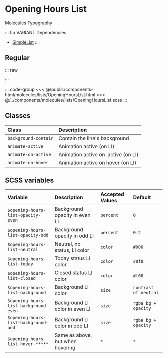 # Opening Hours List
<Badge type="tip">Molecules</Badge> <Badge type="info">Typography</Badge>

::: tip VARIANT Dependencies
- [SimpleList](/molecules/lists/SimpleList)
:::

## Regular

::: raw
<div class="dev-section without-restrictions">
    <!--@include: ../../public/components-html/molecules/lists/OpeningHoursList.html -->
</div>
:::

::: code-group
<<< @/public/components-html/molecules/lists/OpeningHoursList.html 
<<< @/../components/molecules/lists/OpeningHoursList.scss
:::

## Classes

| Class                     | Description                         |
|:--------------------------|:------------------------------------|
| `background-contain`      | Contain the line's background       |
| `animate-active`          | Animation active (on LI)            |
| `animate-on-active`       | Animation active on .active (on LI) |
| `animate-on-hover`        | Animation active on hover (on LI)   |


## SCSS variables

| Variable                              | Description                      | Accepted Values | Default               |
|:--------------------------------------|:---------------------------------|:----------------|:----------------------|
| `$opening-hours-list-opacity-even`    | Background opacity in even LI    | `percent`       | `0`                   |
| `$opening-hours-list-opacity-odd`     | Background opacity in odd LI     | `percent`       | `0.2`                 |
| `$opening-hours-list-neutral`         | Neutral, no status, LI color     | `color`         | `#000`                |
| `$opening-hours-list-today`           | Today status LI color            | `color`         | `#0f0`                |
| `$opening-hours-list-closed`          | Closed status LI color           | `color`         | `#f00`                |
| `$opening-hours-list-background`      | Background LI color              | `size`          | `contrast of neutral` |
| `$opening-hours-list-background-even` | Background LI color in even LI   | `size`          | `rgba bg + opacity`   |
| `$opening-hours-list-background-odd`  | Background LI color in odd LI    | `size`          | `rgba bg + opacity`   |
| `$opening-hours-list-hover-*****`     | Same as above, but when hovering | `*`             | `*`                   |


<style lang="scss">
@import "docs/theme.scss";

$opening-hours-list-background: $primary-color;
$opening-hours-list-hover-background: darken($primary-color, 20%);

@import "components/molecules/lists/OpeningHoursList.scss";
</style>